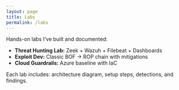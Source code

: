 ```yaml
---
layout: page
title: Labs
permalink: /labs
---
```


Hands-on labs I’ve built and documented:

- **Threat Hunting Lab:** Zeek + Wazuh + Filebeat + Dashboards
- **Exploit Dev:** Classic BOF → ROP chain with mitigations
- **Cloud Guardrails:** Azure baseline with IaC

Each lab includes: architecture diagram, setup steps, detections, and findings.
